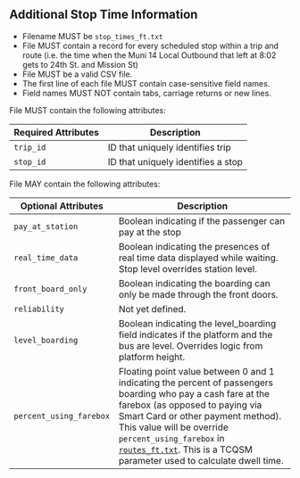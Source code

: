 ## Additional Stop Time Information

 *  Filename MUST be `stop_times_ft.txt`
 *  File MUST contain a record for every scheduled stop within a trip and route (i.e. the time when the Muni 14 Local Outbound that left at 8:02 gets to 24th St. and Mission St)
 *  File MUST be a valid CSV file.
 *  The first line of each file MUST contain case-sensitive field names.
 *  Field names MUST NOT contain tabs, carriage returns or new lines.
 
File MUST contain the following attributes:

Required Attributes	| Description										
----------			| -------------		
`trip_id`			| ID that uniquely identifies trip
`stop_id`			| ID that uniquely identifies a stop

File MAY contain the following attributes:

Optional Attributes		| Description										
----------				| -------------		
`pay_at_station`		| Boolean indicating if the passenger can pay at the stop
`real_time_data`		| Boolean indicating the presences of real time data displayed while waiting.  Stop level overrides station level.
`front_board_only`		| Boolean indicating the boarding can only be made through the front doors. 
`reliability`			| Not yet defined.
`level_boarding`		| Boolean indicating the level_boarding field indicates if the platform and the bus are level. Overrides logic from platform height.
`percent_using_farebox` | Floating point value between 0 and 1 indicating the percent of passengers boarding who pay a cash fare at the farebox (as opposed to paying via Smart Card or other payment method). This value will be override `percent_using_farebox` in [`routes_ft.txt`](routes_ft.md).  This is a TCQSM parameter used to calculate dwell time.
